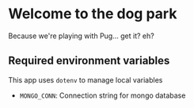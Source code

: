 # Welcome to the dog park

Because we're playing with Pug... get it? eh?

## Required environment variables

This app uses `dotenv` to manage local variables

* `MONGO_CONN`: Connection string for mongo database